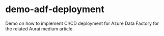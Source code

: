 # demo-adf-deployment
Demo on how to implement CI/CD deployment for Azure Data Factory for the related Aurai medium article.
